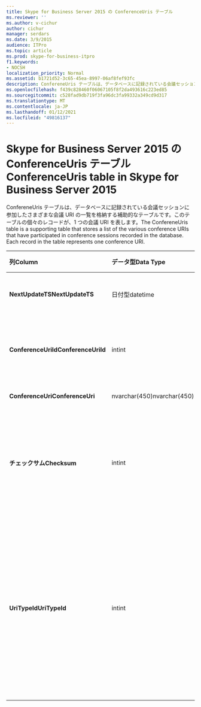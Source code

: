 ```yaml
---
title: Skype for Business Server 2015 の ConferenceUris テーブル
ms.reviewer: ''
ms.author: v-cichur
author: cichur
manager: serdars
ms.date: 3/9/2015
audience: ITPro
ms.topic: article
ms.prod: skype-for-business-itpro
f1.keywords:
- NOCSH
localization_priority: Normal
ms.assetid: b1721d52-3c65-45ea-8997-06af8fef93fc
description: ConfereneUris テーブルは、データベースに記録されている会議セッションに参加したさまざまな会議 URI の一覧を格納する補助的なテーブルです。このテーブルの個々のレコードが、1 つの会議 URI を表します。
ms.openlocfilehash: f439c828460f06067105f8f2da493616c223ed85
ms.sourcegitcommit: c528fad9db719f3fa96dc3fa99332a349cd9d317
ms.translationtype: MT
ms.contentlocale: ja-JP
ms.lasthandoff: 01/12/2021
ms.locfileid: "49816137"
---
```

# <a name="conferenceuris-table-in-skype-for-business-server-2015"></a><span data-ttu-id="4f60b-104">Skype for Business Server 2015 の ConferenceUris テーブル</span><span class="sxs-lookup"><span data-stu-id="4f60b-104">ConferenceUris table in Skype for Business Server 2015</span></span>
 
<span data-ttu-id="4f60b-p102">ConfereneUris テーブルは、データベースに記録されている会議セッションに参加したさまざまな会議 URI の一覧を格納する補助的なテーブルです。このテーブルの個々のレコードが、1 つの会議 URI を表します。</span><span class="sxs-lookup"><span data-stu-id="4f60b-p102">The ConfereneUris table is a supporting table that stores a list of the various conference URIs that have participated in conference sessions recorded in the database. Each record in the table represents one conference URI.</span></span>
  
|<span data-ttu-id="4f60b-107">**列**</span><span class="sxs-lookup"><span data-stu-id="4f60b-107">**Column**</span></span>|<span data-ttu-id="4f60b-108">**データ型**</span><span class="sxs-lookup"><span data-stu-id="4f60b-108">**Data Type**</span></span>|<span data-ttu-id="4f60b-109">**キー/インデックス**</span><span class="sxs-lookup"><span data-stu-id="4f60b-109">**Key/Index**</span></span>|<span data-ttu-id="4f60b-110">**詳細**</span><span class="sxs-lookup"><span data-stu-id="4f60b-110">**Details**</span></span>|
|:-----|:-----|:-----|:-----|
|<span data-ttu-id="4f60b-111">**NextUpdateTS**</span><span class="sxs-lookup"><span data-stu-id="4f60b-111">**NextUpdateTS**</span></span> <br/> |<span data-ttu-id="4f60b-112">日付型</span><span class="sxs-lookup"><span data-stu-id="4f60b-112">datetime</span></span>  <br/> |<span data-ttu-id="4f60b-113">Primary</span><span class="sxs-lookup"><span data-stu-id="4f60b-113">Primary</span></span>  <br/> |<span data-ttu-id="4f60b-114">タイム スタンプ (社内使用向け)。</span><span class="sxs-lookup"><span data-stu-id="4f60b-114">Time stamp, Internal used.</span></span>  <br/> |
|<span data-ttu-id="4f60b-115">**ConferenceUriId**</span><span class="sxs-lookup"><span data-stu-id="4f60b-115">**ConferenceUriId**</span></span> <br/> |<span data-ttu-id="4f60b-116">int</span><span class="sxs-lookup"><span data-stu-id="4f60b-116">int</span></span>  <br/> |<span data-ttu-id="4f60b-117">Primary</span><span class="sxs-lookup"><span data-stu-id="4f60b-117">Primary</span></span>  <br/> |<span data-ttu-id="4f60b-118">この会議 URI を識別する一意の番号。</span><span class="sxs-lookup"><span data-stu-id="4f60b-118">Unique number identifying this conference URI.</span></span>  <br/> |
|<span data-ttu-id="4f60b-119">**ConferenceUri**</span><span class="sxs-lookup"><span data-stu-id="4f60b-119">**ConferenceUri**</span></span> <br/> |<span data-ttu-id="4f60b-120">nvarchar(450)</span><span class="sxs-lookup"><span data-stu-id="4f60b-120">nvarchar(450)</span></span>  <br/> ||<span data-ttu-id="4f60b-121">会議 URI。</span><span class="sxs-lookup"><span data-stu-id="4f60b-121">Conference URI.</span></span>  <br/> |
|<span data-ttu-id="4f60b-122">**チェックサム**</span><span class="sxs-lookup"><span data-stu-id="4f60b-122">**Checksum**</span></span> <br/> |<span data-ttu-id="4f60b-123">int</span><span class="sxs-lookup"><span data-stu-id="4f60b-123">int</span></span>  <br/> ||<span data-ttu-id="4f60b-p103">ConferenceUri のチェックサム。データベース検索の速度を速めるために使用されます。</span><span class="sxs-lookup"><span data-stu-id="4f60b-p103">Checksum of ConferenceUri. Used to increases the speed of database searches.</span></span>  <br/> |
|<span data-ttu-id="4f60b-126">**UriTypeId**</span><span class="sxs-lookup"><span data-stu-id="4f60b-126">**UriTypeId**</span></span> <br/> |<span data-ttu-id="4f60b-127">int</span><span class="sxs-lookup"><span data-stu-id="4f60b-127">int</span></span>  <br/> |<span data-ttu-id="4f60b-128">外部</span><span class="sxs-lookup"><span data-stu-id="4f60b-128">Foreign</span></span>  <br/> |<span data-ttu-id="4f60b-129">URI の種類 (IM 会議の conf:chat、音声ビデオ会議の conf:audio-video など)。</span><span class="sxs-lookup"><span data-stu-id="4f60b-129">URI type, such as conf:chat for IM conference, or conf:audio-video for audio/video conference.</span></span> <span data-ttu-id="4f60b-130">詳細については [、UriTypes テーブルの](uritypes.md) 表を参照してください。</span><span class="sxs-lookup"><span data-stu-id="4f60b-130">See the [UriTypes table](uritypes.md) table for more information.</span></span> <br/> |
   


